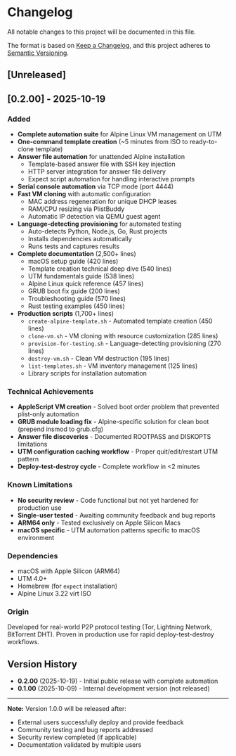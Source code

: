 # Changelog

All notable changes to this project will be documented in this file.

The format is based on [Keep a Changelog](https://keepachangelog.com/en/1.0.0/),
and this project adheres to [Semantic Versioning](https://semver.org/spec/v2.0.0.html).

## [Unreleased]

## [0.2.00] - 2025-10-19

### Added
- **Complete automation suite** for Alpine Linux VM management on UTM
- **One-command template creation** (~5 minutes from ISO to ready-to-clone template)
- **Answer file automation** for unattended Alpine installation
  - Template-based answer file with SSH key injection
  - HTTP server integration for answer file delivery
  - Expect script automation for handling interactive prompts
- **Serial console automation** via TCP mode (port 4444)
- **Fast VM cloning** with automatic configuration
  - MAC address regeneration for unique DHCP leases
  - RAM/CPU resizing via PlistBuddy
  - Automatic IP detection via QEMU guest agent
- **Language-detecting provisioning** for automated testing
  - Auto-detects Python, Node.js, Go, Rust projects
  - Installs dependencies automatically
  - Runs tests and captures results
- **Complete documentation** (2,500+ lines)
  - macOS setup guide (420 lines)
  - Template creation technical deep dive (540 lines)
  - UTM fundamentals guide (538 lines)
  - Alpine Linux quick reference (457 lines)
  - GRUB boot fix guide (200 lines)
  - Troubleshooting guide (570 lines)
  - Rust testing examples (450 lines)
- **Production scripts** (1,700+ lines)
  - `create-alpine-template.sh` - Automated template creation (450 lines)
  - `clone-vm.sh` - VM cloning with resource customization (285 lines)
  - `provision-for-testing.sh` - Language-detecting provisioning (270 lines)
  - `destroy-vm.sh` - Clean VM destruction (195 lines)
  - `list-templates.sh` - VM inventory management (125 lines)
  - Library scripts for installation automation

### Technical Achievements
- **AppleScript VM creation** - Solved boot order problem that prevented plist-only automation
- **GRUB module loading fix** - Alpine-specific solution for clean boot (prepend insmod to grub.cfg)
- **Answer file discoveries** - Documented ROOTPASS and DISKOPTS limitations
- **UTM configuration caching workflow** - Proper quit/edit/restart UTM pattern
- **Deploy-test-destroy cycle** - Complete workflow in <2 minutes

### Known Limitations
- **No security review** - Code functional but not yet hardened for production use
- **Single-user tested** - Awaiting community feedback and bug reports
- **ARM64 only** - Tested exclusively on Apple Silicon Macs
- **macOS specific** - UTM automation patterns specific to macOS environment

### Dependencies
- macOS with Apple Silicon (ARM64)
- UTM 4.0+
- Homebrew (for `expect` installation)
- Alpine Linux 3.22 virt ISO

### Origin
Developed for real-world P2P protocol testing (Tor, Lightning Network, BitTorrent DHT). Proven in production use for rapid deploy-test-destroy workflows.

## Version History

- **0.2.00** (2025-10-19) - Initial public release with complete automation
- **0.1.00** (2025-10-09) - Internal development version (not released)

---

**Note:** Version 1.0.0 will be released after:
- External users successfully deploy and provide feedback
- Community testing and bug reports addressed
- Security review completed (if applicable)
- Documentation validated by multiple users
